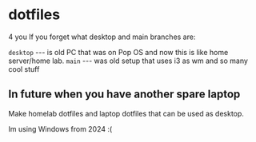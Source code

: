 # dotfiles

4 you If you forget what desktop and main branches are:

`desktop` --- is old PC that was on Pop OS and now this is like home
server/home lab.
`main` --- was old setup that uses i3 as wm and so many cool stuff 

## In future when you have another spare laptop

Make homelab dotfiles and laptop dotfiles that can be used as desktop.

Im using Windows from 2024 :( 
